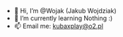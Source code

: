 - 👋 Hi, I’m @Wojak (Jakub Wojdziak)
- 🌱 I’m currently learning Nothing :)
- 📫 Email me: kubaxplay@o2.pl
